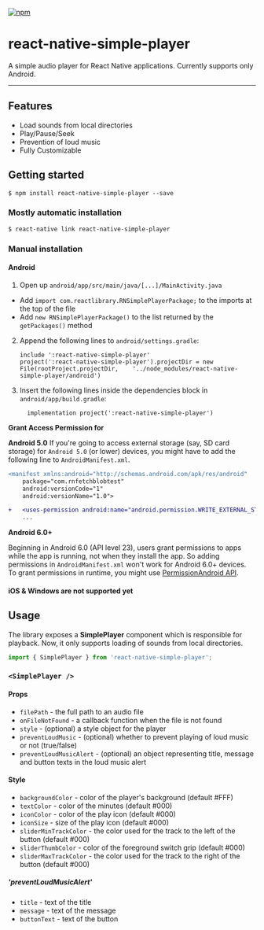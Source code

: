 
[![npm](https://img.shields.io/npm/v/react-native-simple-player.svg)](https://www.npmjs.com/package/react-native-simple-player)

# react-native-simple-player

A simple audio player for React Native applications. Currently supports only Android. 

---

## Features

- Load sounds from local directories
- Play/Pause/Seek
- Prevention of loud music
- Fully Customizable

## Getting started

`$ npm install react-native-simple-player --save`

### Mostly automatic installation

`$ react-native link react-native-simple-player`

### Manual installation

<!---
#### iOS

1. In XCode, in the project navigator, right click `Libraries` ➜ `Add Files to [your project's name]`
2. Go to `node_modules` ➜ `react-native-simple-player` and add `RNSimplePlayer.xcodeproj`
3. In XCode, in the project navigator, select your project. Add `libRNSimplePlayer.a` to your project's `Build Phases` ➜ `Link Binary With Libraries`
4. Run your project (`Cmd+R`)<
--->
#### Android

1. Open up `android/app/src/main/java/[...]/MainActivity.java`
  - Add `import com.reactlibrary.RNSimplePlayerPackage;` to the imports at the top of the file
  - Add `new RNSimplePlayerPackage()` to the list returned by the `getPackages()` method
2. Append the following lines to `android/settings.gradle`:
  	```
  	include ':react-native-simple-player'
  	project(':react-native-simple-player').projectDir = new File(rootProject.projectDir, 	'../node_modules/react-native-simple-player/android')
  	```
3. Insert the following lines inside the dependencies block in `android/app/build.gradle`:
  	```
      implementation project(':react-native-simple-player')
  	```

**Grant Access Permission for**

**Android 5.0**
If you're going to access external storage (say, SD card storage) for `Android 5.0` (or lower) devices, you might have to add the following line to `AndroidManifest.xml`.

```diff
<manifest xmlns:android="http://schemas.android.com/apk/res/android"
    package="com.rnfetchblobtest"
    android:versionCode="1"
    android:versionName="1.0">      

+   <uses-permission android:name="android.permission.WRITE_EXTERNAL_STORAGE" />   
    ...

```

**Android 6.0+**

Beginning in Android 6.0 (API level 23), users grant permissions to apps while the app is running, not when they install the app. So adding permissions in `AndroidManifest.xml` won't work for Android 6.0+ devices. To grant permissions in runtime, you might use [PermissionAndroid API](https://facebook.github.io/react-native/docs/permissionsandroid.html).

<!---
#### Windows
[Read it! :D](https://github.com/ReactWindows/react-native)

1. In Visual Studio add the `RNSimplePlayer.sln` in `node_modules/react-native-simple-player/windows/RNSimplePlayer.sln` folder to their solution, reference from their app.
2. Open up your `MainPage.cs` app
  - Add `using Simple.Player.RNSimplePlayer;` to the usings at the top of the file
  - Add `new RNSimplePlayerPackage()` to the `List<IReactPackage>` returned by the `Packages` method
--->

#### iOS & Windows are not supported yet

## Usage

The library exposes a **SimplePlayer** component which is responsible for playback. Now, it only supports loading of sounds from local directories.

```javascript
import { SimplePlayer } from 'react-native-simple-player';
```

### `<SimplePlayer />`

#### Props
- `filePath` - the full path to an audio file
- `onFileNotFound` - a callback function when the file is not found
- `style` - (optional) a style object for the player
- `preventLoudMusic` - (optional) whether to prevent playing of loud music or not (true/false)
- `preventLoudMusicAlert` - (optional) an object representing title, message and button texts in the loud music alert

#### Style
- `backgroundColor` - color of the player's background (default #FFF)
- `textColor` - color of the minutes (default #000)
- `iconColor` - color of the play icon (default #000)
- `iconSize` - size of the play icon (default #000)
- `sliderMinTrackColor` - the color used for the track to the left of the button (default #000)
- `sliderThumbColor` - color of the foreground switch grip (default #000)
- `sliderMaxTrackColor` - the color used for the track to the right of the button (default #000)

##### 'preventLoudMusicAlert' 
- `title` - text of the title
- `message` - text of the message
- `buttonText` - text of the button
